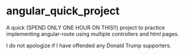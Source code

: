 # angular_quick_project

A quick (SPEND ONLY ONE HOUR ON THIS!!) project to practice implementing angular-route using multiple controllers and html pages.

I do not apologize if I have offended any Donald Trump supporters.
